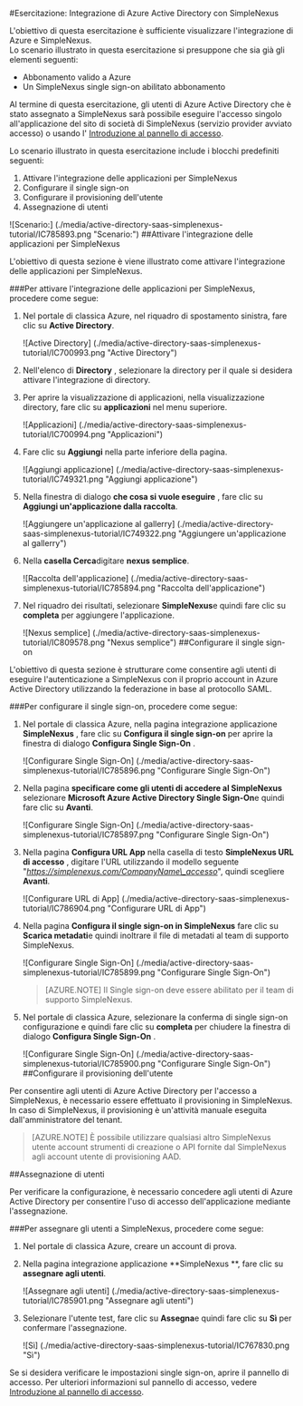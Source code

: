 <properties 
    pageTitle="Esercitazione: Integrazione di Azure Active Directory con SimpleNexus | Microsoft Azure" 
    description="Ecco come utilizzare SimpleNexus con Azure Active Directory per consentire il single sign-on, il provisioning automatico e altro." 
    services="active-directory" 
    authors="jeevansd"  
    documentationCenter="na" 
    manager="femila"/>
<tags 
    ms.service="active-directory" 
    ms.devlang="na" 
    ms.topic="article" 
    ms.tgt_pltfrm="na" 
    ms.workload="identity" 
    ms.date="09/19/2016" 
    ms.author="jeedes" />

#<a name="tutorial-azure-active-directory-integration-with-simplenexus"></a>Esercitazione: Integrazione di Azure Active Directory con SimpleNexus
  
L'obiettivo di questa esercitazione è sufficiente visualizzare l'integrazione di Azure e SimpleNexus.  
Lo scenario illustrato in questa esercitazione si presuppone che sia già gli elementi seguenti:

-   Abbonamento valido a Azure
-   Un SimpleNexus single sign-on abilitato abbonamento
  
Al termine di questa esercitazione, gli utenti di Azure Active Directory che è stato assegnato a SimpleNexus sarà possibile eseguire l'accesso singolo all'applicazione del sito di società di SimpleNexus (servizio provider avviato accesso) o usando l' [Introduzione al pannello di accesso](active-directory-saas-access-panel-introduction.md).
  
Lo scenario illustrato in questa esercitazione include i blocchi predefiniti seguenti:

1.  Attivare l'integrazione delle applicazioni per SimpleNexus
2.  Configurare il single sign-on
3.  Configurare il provisioning dell'utente
4.  Assegnazione di utenti

![Scenario:] (./media/active-directory-saas-simplenexus-tutorial/IC785893.png "Scenario:")
##<a name="enabling-the-application-integration-for-simplenexus"></a>Attivare l'integrazione delle applicazioni per SimpleNexus
  
L'obiettivo di questa sezione è viene illustrato come attivare l'integrazione delle applicazioni per SimpleNexus.

###<a name="to-enable-the-application-integration-for-simplenexus-perform-the-following-steps"></a>Per attivare l'integrazione delle applicazioni per SimpleNexus, procedere come segue:

1.  Nel portale di classica Azure, nel riquadro di spostamento sinistra, fare clic su **Active Directory**.

    ![Active Directory] (./media/active-directory-saas-simplenexus-tutorial/IC700993.png "Active Directory")

2.  Nell'elenco di **Directory** , selezionare la directory per il quale si desidera attivare l'integrazione di directory.

3.  Per aprire la visualizzazione di applicazioni, nella visualizzazione directory, fare clic su **applicazioni** nel menu superiore.

    ![Applicazioni] (./media/active-directory-saas-simplenexus-tutorial/IC700994.png "Applicazioni")

4.  Fare clic su **Aggiungi** nella parte inferiore della pagina.

    ![Aggiungi applicazione] (./media/active-directory-saas-simplenexus-tutorial/IC749321.png "Aggiungi applicazione")

5.  Nella finestra di dialogo **che cosa si vuole eseguire** , fare clic su **Aggiungi un'applicazione dalla raccolta**.

    ![Aggiungere un'applicazione al gallerry] (./media/active-directory-saas-simplenexus-tutorial/IC749322.png "Aggiungere un'applicazione al gallerry")

6.  Nella **casella Cerca**digitare **nexus semplice**.

    ![Raccolta dell'applicazione] (./media/active-directory-saas-simplenexus-tutorial/IC785894.png "Raccolta dell'applicazione")

7.  Nel riquadro dei risultati, selezionare **SimpleNexus**e quindi fare clic su **completa** per aggiungere l'applicazione.

    ![Nexus semplice] (./media/active-directory-saas-simplenexus-tutorial/IC809578.png "Nexus semplice")
##<a name="configuring-single-sign-on"></a>Configurare il single sign-on
  
L'obiettivo di questa sezione è strutturare come consentire agli utenti di eseguire l'autenticazione a SimpleNexus con il proprio account in Azure Active Directory utilizzando la federazione in base al protocollo SAML.

###<a name="to-configure-single-sign-on-perform-the-following-steps"></a>Per configurare il single sign-on, procedere come segue:

1.  Nel portale di classica Azure, nella pagina integrazione applicazione **SimpleNexus** , fare clic su **Configura il single sign-on** per aprire la finestra di dialogo **Configura Single Sign-On** .

    ![Configurare Single Sign-On] (./media/active-directory-saas-simplenexus-tutorial/IC785896.png "Configurare Single Sign-On")

2.  Nella pagina **specificare come gli utenti di accedere al SimpleNexus** selezionare **Microsoft Azure Active Directory Single Sign-On**e quindi fare clic su **Avanti**.

    ![Configurare Single Sign-On] (./media/active-directory-saas-simplenexus-tutorial/IC785897.png "Configurare Single Sign-On")

3.  Nella pagina **Configura URL App** nella casella di testo **SimpleNexus URL di accesso** , digitare l'URL utilizzando il modello seguente "*https://simplenexus.com/CompanyName\_accesso*", quindi scegliere **Avanti**.

    ![Configurare URL di App] (./media/active-directory-saas-simplenexus-tutorial/IC786904.png "Configurare URL di App")

4.  Nella pagina **Configura il single sign-on in SimpleNexus** fare clic su **Scarica metadati**e quindi inoltrare il file di metadati al team di supporto SimpleNexus.

    ![Configurare Single Sign-On] (./media/active-directory-saas-simplenexus-tutorial/IC785899.png "Configurare Single Sign-On")

    >[AZURE.NOTE] Il Single sign-on deve essere abilitato per il team di supporto SimpleNexus.

5.  Nel portale di classica Azure, selezionare la conferma di single sign-on configurazione e quindi fare clic su **completa** per chiudere la finestra di dialogo **Configura Single Sign-On** .

    ![Configurare Single Sign-On] (./media/active-directory-saas-simplenexus-tutorial/IC785900.png "Configurare Single Sign-On")
##<a name="configuring-user-provisioning"></a>Configurare il provisioning dell'utente
  
Per consentire agli utenti di Azure Active Directory per l'accesso a SimpleNexus, è necessario essere effettuato il provisioning in SimpleNexus.  
In caso di SimpleNexus, il provisioning è un'attività manuale eseguita dall'amministratore del tenant.

>[AZURE.NOTE] È possibile utilizzare qualsiasi altro SimpleNexus utente account strumenti di creazione o API fornite dal SimpleNexus agli account utente di provisioning AAD.

##<a name="assigning-users"></a>Assegnazione di utenti
  
Per verificare la configurazione, è necessario concedere agli utenti di Azure Active Directory per consentire l'uso di accesso dell'applicazione mediante l'assegnazione.

###<a name="to-assign-users-to-simplenexus-perform-the-following-steps"></a>Per assegnare gli utenti a SimpleNexus, procedere come segue:

1.  Nel portale di classica Azure, creare un account di prova.

2.  Nella pagina integrazione applicazione **SimpleNexus **, fare clic su **assegnare agli utenti**.

    ![Assegnare agli utenti] (./media/active-directory-saas-simplenexus-tutorial/IC785901.png "Assegnare agli utenti")

3.  Selezionare l'utente test, fare clic su **Assegna**e quindi fare clic su **Sì** per confermare l'assegnazione.

    ![Sì] (./media/active-directory-saas-simplenexus-tutorial/IC767830.png "Sì")
  
Se si desidera verificare le impostazioni single sign-on, aprire il pannello di accesso. Per ulteriori informazioni sul pannello di accesso, vedere [Introduzione al pannello di accesso](active-directory-saas-access-panel-introduction.md).